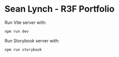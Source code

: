# Sean Lynch - R3F Portfolio

Run Vite server with:
```js
npm run dev
```
Run Storybook server with:
```js
npm run storybook
```
